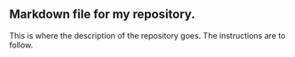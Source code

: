 ## Markdown file for my repository.

This is where the description of the repository goes. The instructions are to follow.
